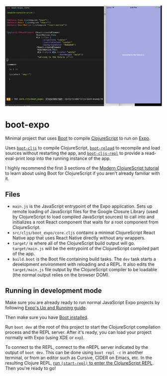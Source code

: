 ![boot-expo](demo.gif "boot-expo")

# boot-expo

Minimal project that uses [Boot](http://boot-clj.com) to
compile [ClojureScript](https://clojurescript.org) to run
on [Expo](https://expo.io).

Uses [`boot-cljs`](https://github.com/boot-clj/boot-cljs) to compile
ClojureScript, [`boot-reload`](https://github.com/adzerk-oss/boot-reload) to
recompile and load sources without restarting the app,
and [`boot-cljs-repl`](https://github.com/adzerk-oss/boot-cljs-repl) to provide
a read-eval-print loop into the running instance of the app.

I highly recommend the first 3 sections of
the [Modern ClojureScript tutorial](https://github.com/magomimmo/modern-cljs) to
learn about using Boot for ClojureScript if you aren't already familiar with it.

## Files

- `main.js` is the JavaScript entrypoint of the Expo application. Sets up remote
  loading of JavaScript files for the Google Closure Library (used by
  ClojureScript to load compiled JavaScript sources) to call into and
  initializes a root React component that waits for a root component from
  ClojureScript.
- `src/cljs/boot_expo/core.cljs` contains a minimal ClojureScript React Native
  app that uses React Native directly without any wrappers.
- `target/` is where all of the ClojureScript build output will go.
  `target/main.js` will be the entrypoint of the ClojureScript compiled part of
  the app.
- `build.boot` is the Boot file containing build tasks. The `dev` task starts a
  development environment with reloading and a REPL. It also edits the
  `target/main.js` file output by the ClojureScript compiler to be loadable (the
  normal output relies on the browser DOM).
  
## Running in development mode

Make sure you are already ready to run normal JavaScript Expo projects by
following [Expo's Up and Running guide](https://docs.expo.io/versions/latest/guides/up-and-running.html).

Then make sure you
have [Boot installed](https://github.com/boot-clj/boot#install).

Run `boot dev` at the root of this project to start the ClojureScript
compilation process and the REPL server. After it's ready, you can load your
project normally with Expo (using XDE or `exp`).

To connect to the REPL, connect to the nREPL server indicated by the output of
`boot dev`. This can be done using `boot repl -c` in another terminal, or from
an editor such as Cursive, CIDER on Emacs, etc. In the resulting Clojure
REPL,
[run `(start-repl)` to enter the ClojureScript REPL](https://github.com/adzerk-oss/boot-cljs-repl#repl).
Then you're ready to go!
